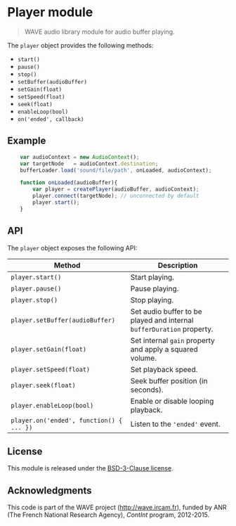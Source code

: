 # Player module

> WAVE audio library module for audio buffer playing.

The `player` object provides the following methods:

- `start()`
- `pause()`
- `stop() `
- `setBuffer(audioBuffer)`
- `setGain(float)`
- `setSpeed(float)`
- `seek(float)`
- `enableLoop(bool)`
- `on('ended', callback)`


## Example

```js
    var audioContext = new AudioContext();
    var targetNode   = audioContext.destination;
    bufferLoader.load('sound/file/path', onLoaded, audioContext);

    function onLoaded(audioBuffer){
    	var player = createPlayer(audioBuffer, audioContext);
    	player.connect(targetNode); // unconnected by default
    	player.start();
    }
```

## API

The `player` object exposes the following API:

Method | Description
--- | ---
`player.start()` | Start playing.
`player.pause()` | Pause playing.
`player.stop()`  | Stop playing.
`player.setBuffer(audioBuffer)` | Set audio buffer to be played and internal `bufferDuration` property.
`player.setGain(float)` | Set internal `gain` property and apply a squared volume.
`player.setSpeed(float)` | Set playback speed.
`player.seek(float)` | Seek buffer position (in seconds).
`player.enableLoop(bool)` | Enable or disable looping playback.
`player.on('ended', function() { ... })` | Listen to the `'ended'` event.

## License

This module is released under the [BSD-3-Clause license](http://opensource.org/licenses/BSD-3-Clause).

## Acknowledgments

This code is part of the WAVE project (http://wave.ircam.fr), funded by ANR (The French National Research Agency), *ContInt* program, 2012-2015.